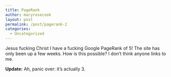 ```yaml
---
title: PageRank
author: maryrosecook
layout: post
permalink: /post/pagerank-2
categories:
  - Uncategorized
---
```

Jesus fucking Christ I have a fucking Google PageRank of 5! The site has only been up a few weeks. How is this possible? I don&#8217;t think anyone links to me.

**Update:** Ah, panic over: it&#8217;s actually 3.